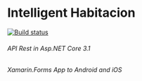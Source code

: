 # Intelligent Habitacion

[![Build status](https://dev.azure.com/welissonarleyvs/IntelligentHabitacion/_apis/build/status/IntelligentHabitacion-ASP.NET%20Core-CI)](https://dev.azure.com/welissonarleyvs/IntelligentHabitacion/_build/latest?definitionId=2)

###### API Rest in Asp.NET Core 3.1
###### Xamarin.Forms App to Android and iOS
